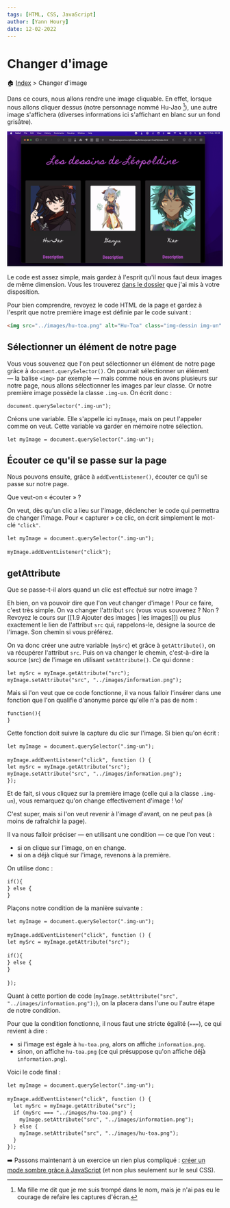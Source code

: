 ```yaml
---
tags: [HTML, CSS, JavaScript]
author: [Yann Houry]
date: 12-02-2022
---
```


# Changer d'image
🏠 [Index](https://github.com/YannHY/html-css-js/blob/main/index.md) > Changer d'image

Dans ce cours, nous allons rendre une image cliquable. En effet, lorsque nous allons cliquer dessus (notre personnage nommé Hu-Jao [^1]), une autre image s'affichera (diverses informations ici s'affichant en blanc sur un fond grisâtre).

![](https://github.com/YannHY/html-css-js/blob/main/Images/change-image.gif)

Le code est assez simple, mais gardez à l'esprit qu'il nous faut deux images de même dimension. Vous les trouverez [dans le dossier](https://app.box.com/s/wzc7zdwnhmrypn66z5pct2e7uc57aijk) que j'ai mis à votre disposition.

Pour bien comprendre, revoyez le code HTML de la page et gardez à l'esprit que notre première image est définie par le code suivant :

```HTML
<img src="../images/hu-toa.png" alt="Hu-Toa" class="img-dessin img-un" />
```

## Sélectionner un élément de notre page
Vous vous souvenez que l'on peut sélectionner un élément de notre page grâce à `document.querySelector()`. On pourrait sélectionner un élément — la balise `<img>` par exemple — mais comme nous en avons plusieurs sur notre page, nous allons sélectionner les images par leur classe. Or notre première image possède la classe `.img-un`. On écrit donc :

```JS
document.querySelector(".img-un");
````

Créons une variable. Elle s'appelle ici `myImage`, mais on peut l'appeler comme on veut. Cette variable va garder en mémoire notre sélection.

```JS
let myImage = document.querySelector(".img-un");
```

## Écouter ce qu'il se passe sur la page
Nous pouvons ensuite, grâce à `addEventListener()`, écouter ce qu'il se passe sur notre page. 

Que veut-on « écouter » ?

On veut, dès qu'un clic a lieu sur l'image, déclencher le code qui permettra de changer l'image. Pour « capturer » ce clic, on écrit simplement le mot-clé `"click"`.

```JS
let myImage = document.querySelector(".img-un");

myImage.addEventListener("click");
```

## getAttribute
Que se passe-t-il alors quand un clic est effectué sur notre image ?

Eh bien, on va pouvoir dire que l'on veut changer d'image ! Pour ce faire, c'est très simple. On va changer l'attribut `src` (vous vous souvenez ? Non ? Revoyez le cours sur [[1.9 Ajouter des images | les images]]) ou plus exactement le lien de l'attribut `src` qui, rappelons-le, désigne la source de l'image. Son chemin si vous préférez.

On va donc créer une autre variable (`mySrc`) et grâce à `getAttribute()`, on va récupérer l'attribut `src`. Puis on va changer le chemin, c'est-à-dire la source (src) de l'image en utilisant `setAttribute()`. Ce qui donne :

```JS
let mySrc = myImage.getAttribute("src");
myImage.setAttribute("src", "../images/information.png");
```

Mais si l'on veut que ce code fonctionne, il va nous falloir l'insérer dans une fonction que l'on qualifie d'anonyme parce qu'elle n'a pas de nom :

```JS
function(){
}
```

Cette fonction doit suivre la capture du clic sur l'image. Si bien qu'on écrit :

```JS
let myImage = document.querySelector(".img-un");

myImage.addEventListener("click", function () {
let mySrc = myImage.getAttribute("src");
myImage.setAttribute("src", "../images/information.png");
});
```

Et de fait, si vous cliquez sur la première image (celle qui a la classe `.img-un`), vous remarquez qu'on change effectivement d'image ! \o/

C'est super, mais si l'on veut revenir à l'image d'avant, on ne peut pas (à moins de rafraîchir la page).

Il va nous falloir préciser — en utilisant une condition — ce que l'on veut :
- si on clique sur l'image, on en change.
- si on a déjà cliqué sur l'image, revenons à la première.

On utilise donc :

```JS
if(){
} else {
}
````

Plaçons notre condition de la manière suivante :

```JS
let myImage = document.querySelector(".img-un");

myImage.addEventListener("click", function () {
let mySrc = myImage.getAttribute("src");

if(){
} else {
}

});
```

Quant à cette portion de code (`myImage.setAttribute("src", "../images/information.png");`), on la placera dans l'une ou l'autre étape de notre condition.

Pour que la condition fonctionne, il nous faut une stricte égalité (`===`), ce qui revient à dire :

- si l'image est égale à `hu-toa.png`, alors on affiche `information.png`.
- sinon, on affiche `hu-toa.png` (ce qui présuppose qu'on affiche déjà `information.png`).

Voici le code final :

```JS
let myImage = document.querySelector(".img-un");

myImage.addEventListener("click", function () {
  let mySrc = myImage.getAttribute("src");
  if (mySrc === "../images/hu-toa.png") {
    myImage.setAttribute("src", "../images/information.png");
  } else {
    myImage.setAttribute("src", "../images/hu-toa.png");
  }
});
```

➡️ Passons maintenant à un exercice un rien plus compliqué : [créer un mode sombre grâce à JavaScript](https://github.com/YannHY/html-css-js/blob/main/6.%20Sixième%20partie/6.4%20Créer%20un%20mode%20sombre.md) (et non plus seulement sur le seul CSS).

[^1]: Ma fille me dit que je me suis trompé dans le nom, mais je n'ai pas eu le courage de refaire les captures d'écran.
